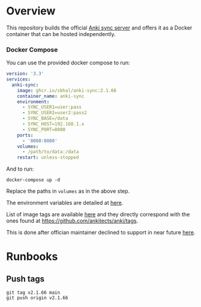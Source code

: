 # Overview
This repository builds the official [Anki sync server](https://docs.ankiweb.net/sync-server.html) and offers it as a Docker container that can be hosted independently.

### Docker Compose

You can use the provided docker compose to run:

```yaml
version: '3.3'
services:
  anki-sync:
    image: ghcr.io/sbhal/anki-sync:2.1.66
    container_name: anki-sync
    environment:
      - SYNC_USER1=user:pass
      - SYNC_USER2=user2:pass2
      - SYNC_BASE=/data
      - SYNC_HOST=192.168.1.x
      - SYNC_PORT=8080
    ports:
      - '8080:8080'
    volumes:
      - /path/to/data:/data
    restart: unless-stopped
```

And to run:

```console
docker-compose up -d
```

Replace the paths in `volumes` as in the above step.

The environment variables are detailed at [here](https://docs.ankiweb.net/sync-server.html).

List of image tags are available [here](https://github.com/sbhal/anki-sync/pkgs/container/anki-sync) and they directly correspond with the ones found at https://github.com/ankitects/anki/tags.

This is done after offician maintainer declined to support in near future [here](https://github.com/ankitects/anki/issues/2715).
# Runbooks
## Push tags 
```
git tag v2.1.66 main
git push origin v2.1.66
```
